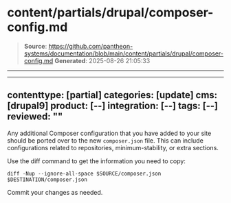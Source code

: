 # content/partials/drupal/composer-config.md

> **Source**: https://github.com/pantheon-systems/documentation/blob/main/content/partials/drupal/composer-config.md
> **Generated**: 2025-08-26 21:05:33

---

---
contenttype: [partial]
categories: [update]
cms: [drupal9]
product: [--]
integration: [--]
tags: [--]
reviewed: ""
---

Any additional Composer configuration that you have added to your site should be ported over to the new `composer.json` file. This can include configurations related to repositories, minimum-stability, or extra sections.

Use the diff command to get the information you need to copy:

```bash{promptUser:user}
diff -Nup --ignore-all-space $SOURCE/composer.json $DESTINATION/composer.json
```

Commit your changes as needed.
